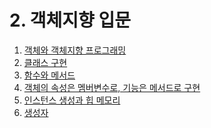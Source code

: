 # 2. 객체지향 입문

1. [객체와 객체지향 프로그래밍]()
2. [클래스 구현]()
3. [함수와 메서드]()
4. [객체의 속성은 멤버변수로, 기능은 메서드로 구현]()
5. [인스턴스 생성과 힙 메모리]()
6. [생성자]()